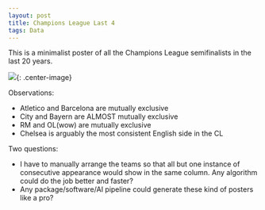 ```yaml
---
layout: post
title: Champions League Last 4
tags: Data
---
```


This is a minimalist poster of all the Champions League semifinalists in the last 20 years.

![](https://jiaxi-github-pages-photohost.oss-cn-beijing.aliyuncs.com/pyreneesalpaca/images/2024-05-03-cl-last4.jpg){: .center-image}

Observations:

- Atletico and Barcelona are mutually exclusive
- City and Bayern are ALMOST mutually exclusive
- RM and OL(wow) are mutually exclusive
- Chelsea is arguably the most consistent English side in the CL

Two questions:

- I have to manually arrange the teams so that all but one instance of consecutive appearance would show in the same column. Any algorithm could do the job better and faster?
- Any package/software/AI pipeline could generate these kind of posters like a pro?
